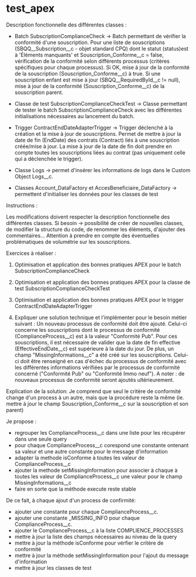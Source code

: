 # test_apex

Description fonctionnelle des différentes classes :

- Batch SubscriptionComplianceCheck -> Batch permettant de vérifier la conformité d'une souscription. Pour une liste de souscriptions (SBQQ__Subscription__c - objet standard CPQ) dont le statut (status)est à 'Éléments manquants' et Souscription_Conforme__c = false, 
vérification de la conformité selon différents processus (critères spécifiques pour chaque processus). 
Si OK, mise à jour de la conformité de la souscription (Souscription_Conforme__c) à true. Si une souscription enfant est mise à jour (SBQQ__RequiredById__c != null),
mise à jour de la conformité (Souscription_Conforme__c) de la souscription parent.

- Classe de test SubscriptionComplianceCheckTest -> Classe permettant de tester le batch SubscriptionComplianceCheck avec les différentes initialisations nécessaires au lancement du batch.

- Trigger ContractEndDateAdapterTrigger -> Trigger déclenché à la création et la mise à jour de souscriptions. Permet de mettre à jour la date de fin (EndDate) des contrats (Contract)
liés à une souscription créée/mise à jour. 
La mise à jour de la date de fin doit prendre en compte toutes les souscriptions liées au contrat (pas uniquement celle qui a déclenchée le trigger).

- Classe Logs -> permet d'insérer les informations de logs dans le Custom Object Logs__c.

- Classes Account_DataFactory et AccesBeneficiaire_DataFactory -> permettent d'initialiser les données pour les classes de test
 


Instructions : 

Les modifications doivent respecter la description fonctionnelle des différentes classes.
Si besoin -> possibilité de créer de nouvelles classes, de modifier la structure du code, de renommer les éléments, d'ajouter des commentaires... 
Attention à prendre en compte des éventuelles problématiques de volumétrie sur les souscriptions.



Exercices à réaliser : 

1. Optimisation et application des bonnes pratiques APEX pour le batch SubscriptionComplianceCheck

2. Optimisation et application des bonnes pratiques APEX pour la classe de test SubscriptionComplianceCheckTest

3. Optimisation et application des bonnes pratiques APEX pour le trigger ContractEndDateAdapterTrigger

4. Expliquer une solution technique et l'implémenter pour le besoin métier suivant : Un nouveau processus de conformité doit être ajouté. Celui-ci concerne les souscriptions dont le processus de conformité (ComplianceProcess__c) est à 
la valeur "Conformité Pub". Pour ces souscriptions, il est nécessaire de valider que la date de fin effective (EffectiveEndDate__c) est supérieure à la date du jour. 
De plus, un champ "MissingInformations__c" a été créé sur les souscriptions. Celui-ci doit être renseigné en cas d'échec du processus de conformité avec les différentes informations vérifiées par le processus de conformité concerné ("Conformité Pub" ou "Conformité Immo neuf"). 
A noter : de nouveaux processus de conformité seront ajoutés ultérieurement.

Explication de la solution:
Je comprend que seul le critère de conformité change d'un process à un autre, mais que la procédure reste la même (ie. mettre à jour le champ Souscription_Conforme__c sur la souscription et son parent)

Je propose :
- regrouper les ComplianceProcess__c dans une liste pour les récupérer dans une seule query
- pour chaque ComplianceProcess__c corespond une constante ontenant sa valeur et une autre constante pour le message d'information
- adapter la methode isConforme à toutes les valeur de ComplianceProcess__c
- ajouter la methode setMissingInformation pour associer à chaque à toutes les valeur de ComplianceProcess__c une valeur pour le champ MissingInformations__c
- faire en sorte que la méthode execute reste stable

De ce fait, à chaque ajout d'un process de confirmité:
- ajouter une constante pour chaque ComplianceProcess__c.
- ajouter une constante _MISSING_INFO pour chaque ComplianceProcess__c.
- ajouter le ComplianceProcess__c à la liste COMPLIENCE_PROCESSES
- mettre à jour la liste des champs nécessaires au niveau de la query
- mettre à jour la méthode isConforme pour vérfier le critère de conformité
- mettre à jour la méthode setMissingInformation pour l'ajout du message d'information
- mettre à jour les classes de test
